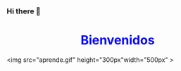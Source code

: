 ### Hi there 👋<h1 style="text-align: center;color: blue">Bienvenidos</h1>

<img src="aprende.gif" height="300px"width="500px" >










